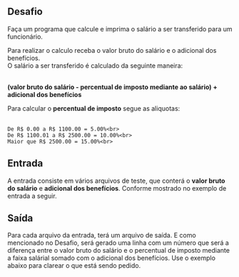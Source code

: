 ## Desafio
Faça um programa que calcule e imprima o salário a ser transferido para um funcionário.<br>

Para realizar o calculo receba o valor bruto do salário e o adicional dos benefícios.<br>
O salário a ser transferido é calculado da seguinte maneira: <br><br>

<b>(valor bruto do salário - percentual de imposto mediante ao salário) + adicional dos benefícios</b><br>

Para calcular o <b>percentual de imposto</b> segue as aliquotas:<br><br>

    De R$ 0.00 a R$ 1100.00 = 5.00%<br>
    De R$ 1100.01 a R$ 2500.00 = 10.00%<br>
    Maior que R$ 2500.00 = 15.00%<br>

## Entrada
A entrada consiste em vários arquivos de teste, que conterá o <b>valor bruto do salário</b> e <b>adicional dos benefícios</b>. Conforme mostrado no exemplo de entrada a seguir.

## Saída
Para cada arquivo da entrada, terá um arquivo de saída. E como mencionado no Desafio, será gerado uma linha com um número que será a diferença entre o valor bruto do salário e o percentual de imposto mediante a faixa salárial somado com o adicional dos benefícios. Use o exemplo abaixo para clarear o que está sendo pedido.
